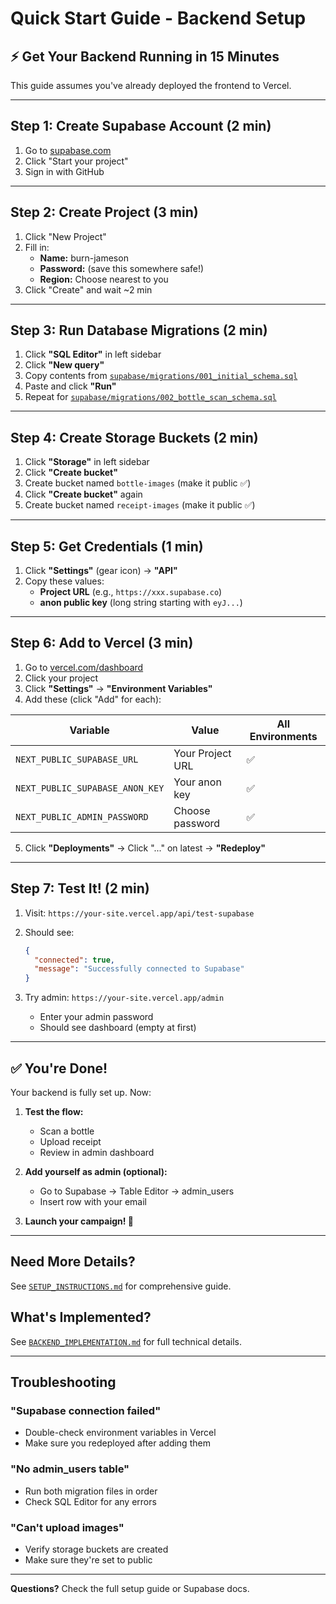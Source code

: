 # Quick Start Guide - Backend Setup

## ⚡ Get Your Backend Running in 15 Minutes

This guide assumes you've already deployed the frontend to Vercel.

---

## Step 1: Create Supabase Account (2 min)

1. Go to [supabase.com](https://supabase.com)
2. Click "Start your project"
3. Sign in with GitHub

---

## Step 2: Create Project (3 min)

1. Click "New Project"
2. Fill in:
   - **Name:** burn-jameson
   - **Password:** (save this somewhere safe!)
   - **Region:** Choose nearest to you
3. Click "Create" and wait ~2 min

---

## Step 3: Run Database Migrations (2 min)

1. Click **"SQL Editor"** in left sidebar
2. Click **"New query"**
3. Copy contents from [`supabase/migrations/001_initial_schema.sql`](supabase/migrations/001_initial_schema.sql)
4. Paste and click **"Run"**
5. Repeat for [`supabase/migrations/002_bottle_scan_schema.sql`](supabase/migrations/002_bottle_scan_schema.sql)

---

## Step 4: Create Storage Buckets (2 min)

1. Click **"Storage"** in left sidebar
2. Click **"Create bucket"**
3. Create bucket named `bottle-images` (make it public ✅)
4. Click **"Create bucket"** again
5. Create bucket named `receipt-images` (make it public ✅)

---

## Step 5: Get Credentials (1 min)

1. Click **"Settings"** (gear icon) → **"API"**
2. Copy these values:
   - **Project URL** (e.g., `https://xxx.supabase.co`)
   - **anon public key** (long string starting with `eyJ...`)

---

## Step 6: Add to Vercel (3 min)

1. Go to [vercel.com/dashboard](https://vercel.com/dashboard)
2. Click your project
3. Click **"Settings"** → **"Environment Variables"**
4. Add these (click "Add" for each):

| Variable | Value | All Environments |
|----------|-------|------------------|
| `NEXT_PUBLIC_SUPABASE_URL` | Your Project URL | ✅ |
| `NEXT_PUBLIC_SUPABASE_ANON_KEY` | Your anon key | ✅ |
| `NEXT_PUBLIC_ADMIN_PASSWORD` | Choose password | ✅ |

5. Click **"Deployments"** → Click "..." on latest → **"Redeploy"**

---

## Step 7: Test It! (2 min)

1. Visit: `https://your-site.vercel.app/api/test-supabase`
2. Should see:
   ```json
   {
     "connected": true,
     "message": "Successfully connected to Supabase"
   }
   ```

3. Try admin: `https://your-site.vercel.app/admin`
   - Enter your admin password
   - Should see dashboard (empty at first)

---

## ✅ You're Done!

Your backend is fully set up. Now:

1. **Test the flow:**
   - Scan a bottle
   - Upload receipt
   - Review in admin dashboard

2. **Add yourself as admin (optional):**
   - Go to Supabase → Table Editor → admin_users
   - Insert row with your email

3. **Launch your campaign! 🚀**

---

## Need More Details?

See [`SETUP_INSTRUCTIONS.md`](SETUP_INSTRUCTIONS.md) for comprehensive guide.

## What's Implemented?

See [`BACKEND_IMPLEMENTATION.md`](BACKEND_IMPLEMENTATION.md) for full technical details.

---

## Troubleshooting

### "Supabase connection failed"
- Double-check environment variables in Vercel
- Make sure you redeployed after adding them

### "No admin_users table"
- Run both migration files in order
- Check SQL Editor for any errors

### "Can't upload images"
- Verify storage buckets are created
- Make sure they're set to public

---

**Questions?** Check the full setup guide or Supabase docs.
